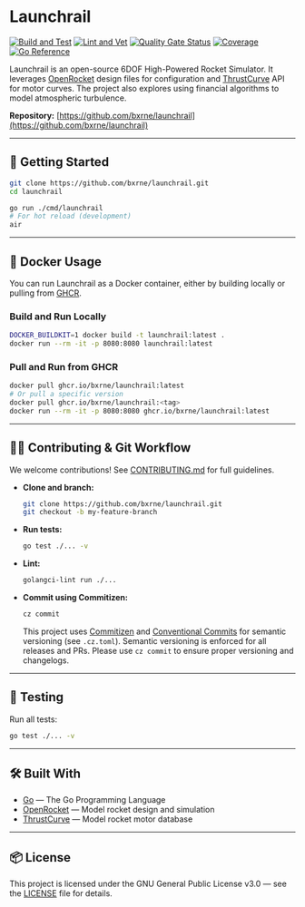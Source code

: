 # Launchrail

[![Build and Test](https://github.com/bxrne/launchrail/actions/workflows/build_test.yaml/badge.svg)](https://github.com/bxrne/launchrail/actions/workflows/build_test.yaml)
[![Lint and Vet](https://github.com/bxrne/launchrail/actions/workflows/lint_vet.yaml/badge.svg)](https://github.com/bxrne/launchrail/actions/workflows/lint_vet.yaml)
[![Quality Gate Status](https://sonarcloud.io/api/project_badges/measure?project=bxrne_launchrail&metric=alert_status)](https://sonarcloud.io/summary/new_code?id=bxrne_launchrail)
[![Coverage](https://sonarcloud.io/api/project_badges/measure?project=bxrne_launchrail&metric=coverage)](https://sonarcloud.io/summary/new_code?id=bxrne_launchrail)
[![Go Reference](https://pkg.go.dev/badge/github.com/bxrne/launchrail.svg)](https://pkg.go.dev/github.com/bxrne/launchrail)


Launchrail is an open-source 6DOF High-Powered Rocket Simulator. It leverages [OpenRocket](http://openrocket.info/) design files for configuration and [ThrustCurve](https://www.thrustcurve.org/) API for motor curves. The project also explores using financial algorithms to model atmospheric turbulence.

**Repository:** [https://github.com/bxrne/launchrail](https://github.com/bxrne/launchrail)

---

## 🚀 Getting Started

```sh
git clone https://github.com/bxrne/launchrail.git
cd launchrail

go run ./cmd/launchrail
# For hot reload (development)
air
```

---

## 🐳 Docker Usage

You can run Launchrail as a Docker container, either by building locally or pulling from [GHCR](https://github.com/bxrne/launchrail/pkgs/container/launchrail).

### Build and Run Locally

```sh
DOCKER_BUILDKIT=1 docker build -t launchrail:latest .
docker run --rm -it -p 8080:8080 launchrail:latest
```

### Pull and Run from GHCR

```sh
docker pull ghcr.io/bxrne/launchrail:latest
# Or pull a specific version
docker pull ghcr.io/bxrne/launchrail:<tag>
docker run --rm -it -p 8080:8080 ghcr.io/bxrne/launchrail:latest
```

---

## 🧑‍💻 Contributing & Git Workflow

We welcome contributions! See [CONTRIBUTING.md](CONTRIBUTING.md) for full guidelines.

- **Clone and branch:**
  ```sh
  git clone https://github.com/bxrne/launchrail.git
  git checkout -b my-feature-branch
  ```
- **Run tests:**
  ```sh
  go test ./... -v
  ```
- **Lint:**
  ```sh
  golangci-lint run ./...
  ```
- **Commit using Commitizen:**
  ```sh
  cz commit
  ```
  This project uses [Commitizen](https://commitizen-tools.github.io/commitizen/) and [Conventional Commits](https://www.conventionalcommits.org/en/v1.0.0/) for semantic versioning (see `.cz.toml`).
  Semantic versioning is enforced for all releases and PRs. Please use `cz commit` to ensure proper versioning and changelogs.

---

## 🧪 Testing

Run all tests:
```sh
go test ./... -v
```

---

## 🛠️ Built With

- [Go](https://golang.org/) — The Go Programming Language
- [OpenRocket](http://openrocket.info/) — Model rocket design and simulation
- [ThrustCurve](https://www.thrustcurve.org/) — Model rocket motor database

---

## 📦 License

This project is licensed under the GNU General Public License v3.0 — see the [LICENSE](LICENSE) file for details.
